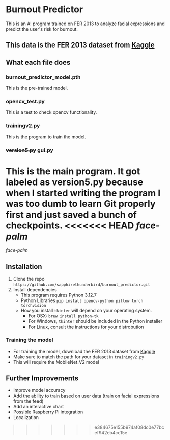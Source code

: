 # Burnout Predictor
This is an AI program trained on FER 2013 to analyze facial expressions and predict the user's risk for burnout.
## This data is the FER 2013 dataset from [Kaggle](https://www.kaggle.com/datasets/msambare/fer2013)
## What each file does
### burnout_predictor_model.pth
This is the pre-trained model.
### opencv_test.py
This is a test to check opencv functionality.
### trainingv2.py
This is the program to train the model.
### ~~version5.py~~ gui.py
This is the main program.
It got labeled as version5.py because when I started writing the program I was too dumb to learn Git properly first and just saved a bunch of checkpoints.
<<<<<<< HEAD
*face-palm* 
=======
*face-palm*

## Installation
1. Clone the repo
`https://github.com/sapphirethunderbird/burnout_predictor.git`
2. Install dependencies
    - This program requires Python 3.12.7
    - Python Libraries
    `pip install opencv-python pillow torch torchvision`
    - How you install `tkinter` will depend on your operating system. 
        - For OSX: `brew install python-tk`
        - For Windows, `tkinter` should be included in the Python installer
        - For Linux, consult the instructions for your distrobution
### Training the model 
- For training the model, download the FER 2013 dataset from [Kaggle](https://www.kaggle.com/datasets/msambare/fer2013)
- Make sure to match the path for your dataset in `trainingv2.py`
- This will require the MobileNet_V2 model

## Further Improvements
- Improve model accuracy
- Add the ability to train based on user data (train on facial expressions from the feed)
- Add an interactive chart
- Possible Raspberry Pi integration
- Localization


>>>>>>> e384675e155b974af08dc0e77bcef942eb4cc15e
